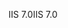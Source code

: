 <span data-ttu-id="dad2c-101">IIS 7.0</span><span class="sxs-lookup"><span data-stu-id="dad2c-101">IIS 7.0</span></span>